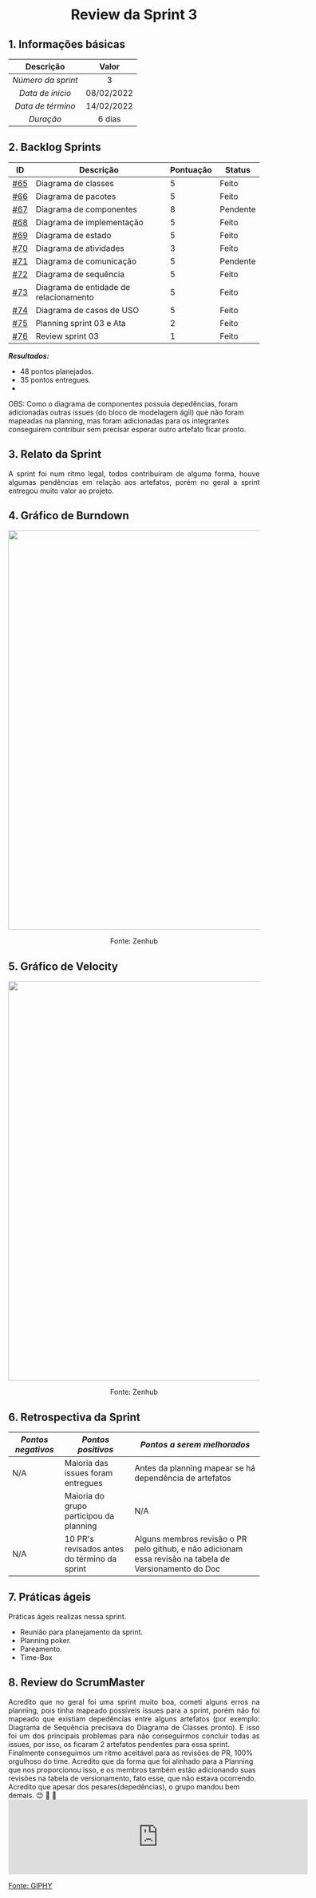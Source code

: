 # <center> Review da Sprint 3

## 1. Informações básicas

| Descrição | Valor |
|:--:|:--:|
|*Número da sprint*|3|
|*Data de início*|08/02/2022|
|*Data de término*|14/02/2022| 
|*Duração*| 6 dias|



## 2. Backlog Sprints

|ID | Descrição | Pontuação| Status |
|---|--------------------|--------------|------------- |
| [#65](https://github.com/UnBArqDsw2021-2/2021.2_G2_Ki-Limpinho/issues/65)   |  Diagrama de classes | 5 | Feito | 
| [#66](https://github.com/UnBArqDsw2021-2/2021.2_G2_Ki-Limpinho/issues/66)   |  Diagrama de pacotes | 5 | Feito | 
| [#67](https://github.com/UnBArqDsw2021-2/2021.2_G2_Ki-Limpinho/issues/67)   |  Diagrama de componentes | 8 | Pendente | 
| [#68](https://github.com/UnBArqDsw2021-2/2021.2_G2_Ki-Limpinho/issues/68)   |  Diagrama de implementação  | 5 | Feito| 
| [#69](https://github.com/UnBArqDsw2021-2/2021.2_G2_Ki-Limpinho/issues/69)   |  Diagrama de estado  | 5 | Feito | 
| [#70](https://github.com/UnBArqDsw2021-2/2021.2_G2_Ki-Limpinho/issues/70)   |  Diagrama de atividades | 3 | Feito | 
| [#71](https://github.com/UnBArqDsw2021-2/2021.2_G2_Ki-Limpinho/issues/71)   |  Diagrama de comunicação | 5 | Pendente  | 
| [#72](https://github.com/UnBArqDsw2021-2/2021.2_G2_Ki-Limpinho/issues/72)   |  Diagrama de sequência | 5 | Feito | 
| [#73](https://github.com/UnBArqDsw2021-2/2021.2_G2_Ki-Limpinho/issues/73)   |  Diagrama de entidade de relacionamento | 5 | Feito | 
| [#74](https://github.com/UnBArqDsw2021-2/2021.2_G2_Ki-Limpinho/issues/74)   |  Diagrama de casos de USO | 5 | Feito | 
| [#75](https://github.com/UnBArqDsw2021-2/2021.2_G2_Ki-Limpinho/issues/75)   |  Planning sprint 03 e Ata | 2 | Feito | 
| [#76](https://github.com/UnBArqDsw2021-2/2021.2_G2_Ki-Limpinho/issues/76)   |  Review sprint 03  | 1 | Feito | 

***Resultados:***
* 48 pontos planejados.
* 35 pontos entregues.
* 
OBS: Como o diagrama de componentes possuia depedências, foram adicionadas outras issues (do bloco de modelagem ágil) que não foram mapeadas na planning, mas foram adicionadas para os integrantes conseguirem contribuir sem precisar esperar outro artefato ficar pronto.

## 3. Relato da Sprint 
    
<div style="text-align: justify"> 
    A sprint foi num ritmo legal, todos contribuíram de alguma forma, houve algumas pendências em relação aos artefatos, porém no geral a sprint entregou muito valor ao projeto.
</div>

## 4. Gráfico de Burndown
<div style="text-align: justify">
  <p style="text-align: center"><img src="https://i.ibb.co/85kSJ3q/Screenshot-from-2022-02-15-09-15-57.png" width="800px"></p><p style="text-align: center">Fonte: Zenhub</p>
</div>  

## 5. Gráfico de Velocity
<div style="text-align: justify">
    <p style="text-align: center"><img src="https://i.ibb.co/QD7zXsn/Screenshot-from-2022-02-15-09-20-51.png" width="800px"></p><p style="text-align: center">Fonte: Zenhub</p>
</div>  

## 6. Retrospectiva da Sprint
|***Pontos negativos*** | ***Pontos positivos*** | ***Pontos a serem melhorados***| 
|--------------|----------------|--------------|
| N/A | Maioria das issues foram entregues | Antes da planning mapear se há dependência de artefatos 
|  | Maioria do grupo participou da planning |  N/A
| N/A | 10 PR's revisados antes do término da sprint | Alguns membros revisão o PR pelo github, e não adicionam essa revisão na tabela de Versionamento do Doc|




## 7. Práticas ágeis
<div style="text-align: justify">
  Práticas ágeis realizas nessa sprint.  

  - Reunião para planejamento da sprint.
  - Planning poker.  
  - Pareamento.
  - Time-Box

</div>

## 8. Review do ScrumMaster
<div style="text-align: justify">
    Acredito que no geral foi uma sprint muito boa, cometi alguns erros na planning, pois tinha mapeado possíveis issues para a sprint, porém não foi mapeado que existiam depedências entre alguns artefatos (por exemplo: Diagrama de Sequência precisava do Diagrama de Classes pronto). E isso foi um dos principais problemas para não conseguirmos concluir todas as issues, por isso, os ficaram 2 artefatos pendentes para essa sprint.
</div>
<div sytles="text-align: justify">
    Finalmente conseguimos um ritmo aceitável para as revisões de PR, 100% orgulhoso do time. Acredito que da forma que foi alinhado para a Planning que nos proporcionou isso, e os membros também estão adicionando suas revisões na tabela de versionamento, fato esse, que não estava ocorrendo. 
    Acredito que apesar dos pesares(depedências), o grupo mandou bem demais. 😊 🌊 🚗 <br>
    <iframe src="https://giphy.com/embed/rmi45iyhIPuRG" width="600" frameBorder="0" class="giphy-embed" allowFullScreen></iframe><p><a href="https://giphy.com/gifs/yes-score-rmi45iyhIPuRG">Fonte: GIPHY</a></p>
</div>